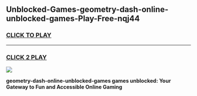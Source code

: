
## Unblocked-Games-geometry-dash-online-unblocked-games-Play-Free-nqj44
<h3>
<a href="https://premium76.site?title=geometry-dash-online-unblocked-games&ref=15A">CLICK TO PLAY</a></h3>
<hr>

<h3>
<a href="https://premium76.site?title=geometry-dash-online-unblocked-games&ref=15A">CLICK 2 PLAY</a>
  
</h3>

<a href="https://premium76.site?title=geometry-dash-online-unblocked-games&ref=15A"><img src="https://clearcache.store/games.png"></a>


**geometry-dash-online-unblocked-games games unblocked: Your Gateway to Fun and Accessible Online Gaming**
